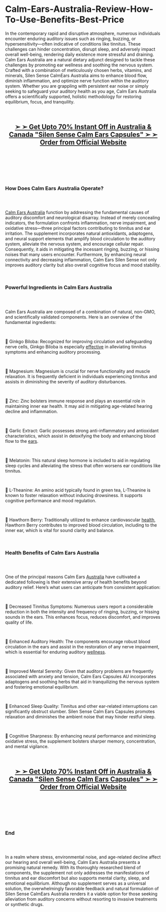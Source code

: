# Calm-Ears-Australia-Review-How-To-Use-Benefits-Best-Price

<p>In the contemporary rapid and disruptive atmosphere, numerous individuals encounter enduring auditory issues such as ringing, buzzing, or hypersensitivity&mdash;often indicative of conditions like tinnitus. These challenges can hinder concentration, disrupt sleep, and adversely impact overall well-being, rendering daily existence more stressful and draining. Calm Ears Australia are a natural dietary adjunct designed to tackle these challenges by promoting ear wellness and soothing the nervous system. Crafted with a combination of meticulously chosen herbs, vitamins, and minerals, Silen Sense CalmEars Australia aims to enhance blood flow, diminish inflammation, and optimize nerve function within the auditory system. Whether you are grappling with persistent ear noise or simply seeking to safeguard your auditory health as you age, Calm Ears Australia offers a scientifically supported, holistic methodology for restoring equilibrium, focus, and tranquility.</p>
<p>&nbsp;</p>
<h2 align="CENTER"><strong><a href="https://academly.org/recommends/calmears/">➢ ➢&nbsp;Get Upto 70% Instant Off in Australia &amp; Canada "Silen Sense Calm Ears Capsules" ➢ ➢ Order from Official Website</a></strong></h2>
<h2>&nbsp;</h2>
<p><a href="https://academly.org/recommends/calmears/"><img src="https://storage.penzu.com/g/JMBJLAG8xyhRQAn6" alt="" /></a></p>
<p>&nbsp;</p>
<h3><strong>How Does Calm Ears Australia Operate?</strong></h3>
<h3>&nbsp;</h3>
<p><a href="https://silensensecalmears.com/">Calm Ears Australia</a>&nbsp;function by addressing the fundamental causes of auditory discomfort and neurological disarray. Instead of merely concealing indicators, the formulation confronts inflammation, nerve impairment, and oxidative stress&mdash;three principal factors contributing to tinnitus and ear irritation. The supplement incorporates natural antioxidants, adaptogens, and neural support elements that amplify blood circulation to the auditory system, alleviate the nervous system, and encourage cellular repair. Consequently, it aids in mitigating the incessant ringing, buzzing, or hissing noises that many users encounter. Furthermore, by enhancing neural connectivity and decreasing inflammation, Calm Ears Silen Sense not only improves auditory clarity but also overall cognitive focus and mood stability.</p>
<p>&nbsp;</p>
<h3><strong>Powerful Ingredients in Calm Ears Australia</strong></h3>
<h3>&nbsp;</h3>
<p>Calm Ears Australia are composed of a combination of natural, non-GMO, and scientifically validated components. Here is an overview of the fundamental ingredients:</p>
<p>&nbsp;</p>
<p>🔸 Ginkgo Biloba: Recognized for improving circulation and safeguarding nerve cells, Ginkgo Biloba is especially&nbsp;<a href="https://thecosmiccore.com/">effective</a>&nbsp;in alleviating tinnitus symptoms and enhancing auditory processing.</p>
<p>&nbsp;</p>
<p>🔸 Magnesium: Magnesium is crucial for nerve functionality and muscle relaxation. It is frequently deficient in individuals experiencing tinnitus and assists in diminishing the severity of auditory disturbances.</p>
<p>&nbsp;</p>
<p>🔸 Zinc: Zinc bolsters immune response and plays an essential role in maintaining inner ear health. It may aid in mitigating age-related hearing decline and inflammation.</p>
<p>&nbsp;</p>
<p>🔸 Garlic Extract: Garlic possesses strong anti-inflammatory and antioxidant characteristics, which assist in detoxifying the body and enhancing blood flow to the&nbsp;<a href="https://theaudifort.com/">ears</a>.</p>
<p>&nbsp;</p>
<p>🔸 Melatonin: This natural sleep hormone is included to aid in regulating sleep cycles and alleviating the stress that often worsens ear conditions like tinnitus.</p>
<p>&nbsp;</p>
<p>🔸 L-Theanine: An amino acid typically found in green tea, L-Theanine is known to foster relaxation without inducing drowsiness. It supports cognitive performance and mood regulation.</p>
<p>&nbsp;</p>
<p>🔸 Hawthorn Berry: Traditionally utilized to enhance cardiovascular&nbsp;<a href="https://tinnitrolhearing.com/">health</a>, Hawthorn Berry contributes to improved blood circulation, including to the inner ear, which is vital for sound clarity and balance.</p>
<p>&nbsp;</p>
<h3><strong>Health Benefits of Calm Ears Australia</strong></h3>
<h3>&nbsp;</h3>
<p>One of the principal reasons Calm Ears&nbsp;<a href="https://ringquietpluss.com/">Australia</a>&nbsp;have cultivated a dedicated following is their extensive array of health benefits beyond auditory relief. Here&rsquo;s what users can anticipate from consistent application:</p>
<p>&nbsp;</p>
<p>🔸 Decreased Tinnitus Symptoms: Numerous users report a considerable reduction in both the intensity and frequency of ringing, buzzing, or hissing sounds in the ears. This enhances focus, reduces discomfort, and improves quality of life.</p>
<p>&nbsp;</p>
<p>🔸 Enhanced Auditory Health: The components encourage robust blood circulation in the ears and assist in the restoration of any nerve impairment, which is essential for enduring auditory&nbsp;<a href="https://vitrafoxin.net/">wellness</a>.</p>
<p>&nbsp;</p>
<p>🔸 Improved Mental Serenity: Given that auditory problems are frequently associated with anxiety and tension, Calm Ears Capsules AU incorporates adaptogens and soothing herbs that aid in tranquilizing the nervous system and fostering emotional equilibrium.</p>
<p>&nbsp;</p>
<p>🔸 Enhanced Sleep Quality: Tinnitus and other ear-related interruptions can significantly obstruct slumber. Silen Sense Calm Ears Capsules promotes relaxation and diminishes the ambient noise that may hinder restful sleep.</p>
<p>&nbsp;</p>
<p>🔸 Cognitive Sharpness: By enhancing neural performance and minimizing oxidative stress, the supplement bolsters sharper memory, concentration, and mental vigilance.</p>
<p>&nbsp;</p>
<h2 align="CENTER"><strong><a href="https://academly.org/recommends/calmears/">➢ ➢&nbsp;Get Upto 70% Instant Off in Australia &amp; Canada "Silen Sense Calm Ears Capsules" ➢ ➢ Order from Official Website</a></strong></h2>
<h2>&nbsp;</h2>
<p><a href="https://academly.org/recommends/calmears/"><img src="https://storage.penzu.com/g/H1gGCNXLAvx2nqpE" alt="" /></a></p>
<p>&nbsp;</p>
<h3><strong>End</strong></h3>
<h3>&nbsp;</h3>
<p>In a realm where stress, environmental noise, and age-related decline affect our hearing and overall well-being, Calm Ears Australia presents a promising natural remedy. With its thoroughly researched blend of components, the supplement not only addresses the manifestations of tinnitus and ear discomfort but also supports mental clarity, sleep, and emotional equilibrium. Although no supplement serves as a universal solution, the overwhelmingly favorable feedback and natural formulation of Silen Sense CalmEars Australia renders it a viable option for those seeking alleviation from auditory concerns without resorting to invasive treatments or synthetic drugs.</p>
